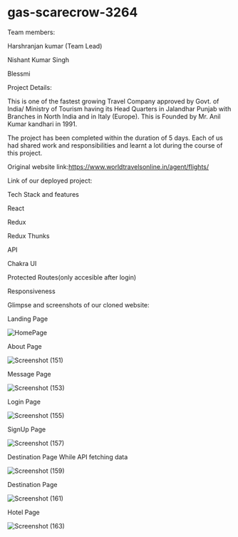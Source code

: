 # gas-scarecrow-3264
Team members:

Harshranjan kumar (Team Lead)

Nishant Kumar Singh

Blessmi

Project Details:

This is one of the fastest growing Travel Company approved by Govt. of India/ Ministry of Tourism having its Head Quarters in Jalandhar Punjab with Branches in North India and in Italy (Europe). This is Founded by Mr. Anil Kumar kandhari in 1991.

The project has been completed within the duration of 5 days. Each of us had shared work and responsibilities and learnt a lot during the course of this project.

Original website link:https://www.worldtravelsonline.in/agent/flights/

Link of our deployed project: 

Tech Stack and features

React

Redux

Redux Thunks

API 

Chakra UI

Protected Routes(only accesible after login)

Responsiveness


Glimpse and screenshots of our cloned website:

Landing Page 



![HomePage](https://github.com/harsh7739/gas-scarecrow-3264/assets/115932394/5bad20e9-6877-4a30-8bb2-7be5b3143dfe)


About Page

![Screenshot (151)](https://github.com/harsh7739/gas-scarecrow-3264/assets/115932394/22971520-dda6-427f-932c-2a25e4eed57c)


Message Page 



![Screenshot (153)](https://github.com/harsh7739/gas-scarecrow-3264/assets/115932394/5ba1339d-7e52-4951-b0a1-1768941f3fca)

Login  Page



![Screenshot (155)](https://github.com/harsh7739/gas-scarecrow-3264/assets/115932394/74b83ac0-d856-4147-8cfa-2cf1d4ec4dc0)

SignUp Page


![Screenshot (157)](https://github.com/harsh7739/gas-scarecrow-3264/assets/115932394/9728b7d5-e47b-4cca-ac05-e88ebc77e374)

Destination Page While API fetching data


![Screenshot (159)](https://github.com/harsh7739/gas-scarecrow-3264/assets/115932394/5f058e30-40ac-4277-a049-4b63acd39d2e)


Destination Page

![Screenshot (161)](https://github.com/harsh7739/gas-scarecrow-3264/assets/115932394/659fcd0f-c209-4e7e-a258-c240314ff477)

Hotel Page  


![Screenshot (163)](https://github.com/harsh7739/gas-scarecrow-3264/assets/115932394/346710ac-f42d-4ac3-931a-8cb944bd8f29)
